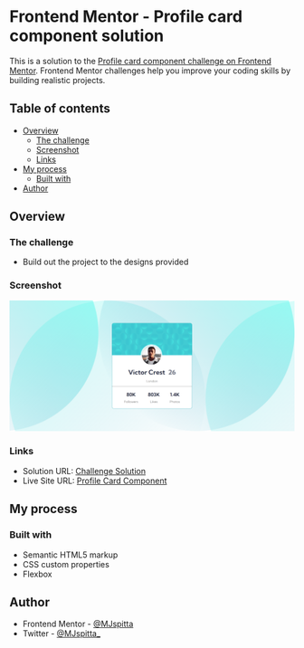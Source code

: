# Frontend Mentor - Profile card component solution

This is a solution to the [Profile card component challenge on Frontend Mentor](https://www.frontendmentor.io/challenges/profile-card-component-cfArpWshJ). Frontend Mentor challenges help you improve your coding skills by building realistic projects.

## Table of contents

- [Overview](#overview)
  - [The challenge](#the-challenge)
  - [Screenshot](#screenshot)
  - [Links](#links)
- [My process](#my-process)
  - [Built with](#built-with)
- [Author](#author)


## Overview

### The challenge

- Build out the project to the designs provided

### Screenshot

![](./images/screen-cap.png)

### Links

- Solution URL: [Challenge Solution](https://your-solution-url.com)
- Live Site URL: [Profile Card Component](https://your-live-site-url.com)

## My process

### Built with

- Semantic HTML5 markup
- CSS custom properties
- Flexbox


## Author

- Frontend Mentor - [@MJspitta](https://www.frontendmentor.io/profile/MJspitta)
- Twitter - [@MJspitta_](https://twitter.com/MJspitta_)

